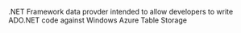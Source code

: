.NET Framework data provder intended to allow developers to write ADO.NET code against Windows Azure Table Storage